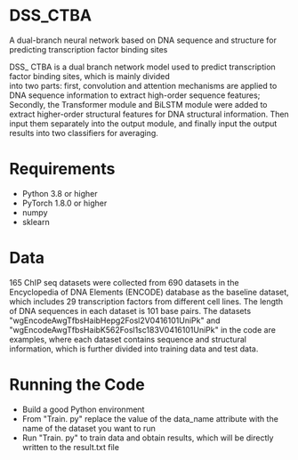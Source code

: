 # DSS_CTBA
A dual-branch neural network based on DNA sequence and structure for predicting transcription factor binding sites

DSS_ CTBA is a dual branch network model used to predict transcription factor binding sites, which is mainly divided  
into two parts: first, convolution and attention mechanisms are applied to DNA sequence information to extract 
high-order sequence features; Secondly, the Transformer module and BiLSTM module were added to extract 
higher-order structural features for DNA structural information. Then input them separately into the output module, 
and finally input the output results into two classifiers for averaging.

# Requirements 
 * Python 3.8 or higher 
 * PyTorch 1.8.0 or higher 
 * numpy
 * sklearn

# Data 
165 ChIP seq datasets were collected from 690 datasets in the Encyclopedia of DNA Elements (ENCODE) database as 
the baseline dataset, which includes 29 transcription factors from different cell lines. The length of DNA sequences in 
each dataset is 101 base pairs. The datasets "wgEncodeAwgTfbsHaibHepg2Fosl2V0416101UniPk" and
"wgEncodeAwgTfbsHaibK562Fosl1sc183V0416101UniPk" in the code are examples, where each dataset contains
sequence and structural information, which is further divided into training data and test data.

# Running the Code 
 * Build a good Python environment
 * From "Train. py" replace the value of the data_name attribute with the name of the dataset you want to run
 * Run "Train. py" to train data and obtain results, which will be directly written to the result.txt file 
